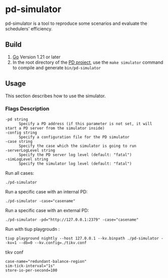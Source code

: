 # pd-simulator

pd-simulator is a tool to reproduce some scenarios and evaluate the schedulers' efficiency.

## Build

1. [Go](https://golang.org/) Version 1.21 or later
2. In the root directory of the [PD project](https://github.com/tikv/pd), use the `make simulator` command to compile and generate `bin/pd-simulator`

## Usage

This section describes how to use the simulator.

### Flags Description

```shell
-pd string
      Specify a PD address (if this parameter is not set, it will start a PD server from the simulator inside)
-config string
      Specify a configuration file for the PD simulator
-case string
      Specify the case which the simulator is going to run
-serverLogLevel string
      Specify the PD server log level (default: "fatal")
-simLogLevel string
      Specify the simulator log level (default: "fatal")
```

Run all cases:

```shell
./pd-simulator
```

Run a specific case with an internal PD:

```shell
./pd-simulator -case="casename"
```

Run a specific case with an external PD:

```shell
./pd-simulator -pd="http://127.0.0.1:2379" -case="casename"
```

Run with tiup playgroudn :
```shell
tiup playground nightly --host 127.0.0.1 --kv.binpath ./pd-simulator --kv=1 --db=0 --kv.config=./tikv.conf
```
tikv conf
```
case-name="redundant-balance-region"
sim-tick-interval="1s"
store-io-per-second=100
```